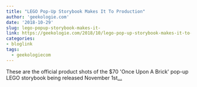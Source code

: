 ```yaml
---
title: "LEGO Pop-Up Storybook Makes It To Production"
author: 'geekologie.com'
date: '2018-10-29'
slug: lego-popup-storybook-makes-it-
link: https://geekologie.com/2018/10/lego-pop-up-storybook-makes-it-to-produc.php
categories:
- bloglink
tags:
  - geekologiecom
---
```


These are the official product shots of the $70 'Once Upon A Brick' pop-up LEGO storybook being released November 1st[... <i class="fas fa-external-link-alt"></i>](https://geekologie.com/2018/10/lego-pop-up-storybook-makes-it-to-produc.php)

